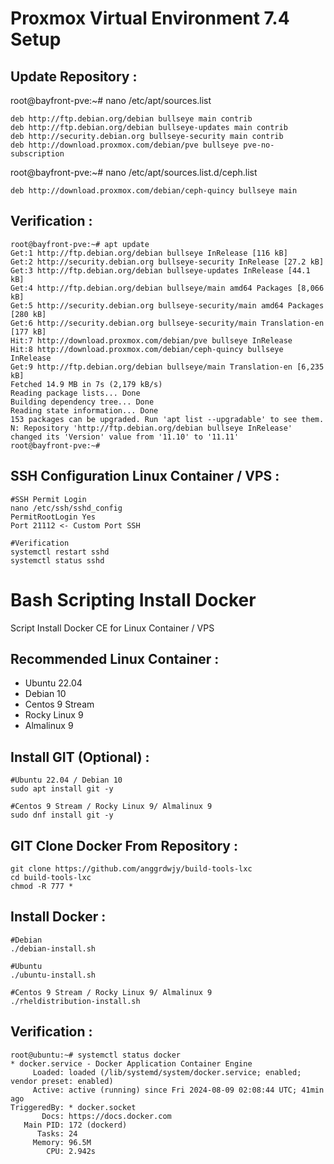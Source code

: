 # Proxmox Virtual Environment 7.4 Setup
Update Repository :
---------------
root@bayfront-pve:~# nano /etc/apt/sources.list
```
deb http://ftp.debian.org/debian bullseye main contrib
deb http://ftp.debian.org/debian bullseye-updates main contrib
deb http://security.debian.org bullseye-security main contrib
deb http://download.proxmox.com/debian/pve bullseye pve-no-subscription
```
root@bayfront-pve:~# nano /etc/apt/sources.list.d/ceph.list
```
deb http://download.proxmox.com/debian/ceph-quincy bullseye main
```
Verification :
---------------
```
root@bayfront-pve:~# apt update
Get:1 http://ftp.debian.org/debian bullseye InRelease [116 kB]
Get:2 http://security.debian.org bullseye-security InRelease [27.2 kB]
Get:3 http://ftp.debian.org/debian bullseye-updates InRelease [44.1 kB]
Get:4 http://ftp.debian.org/debian bullseye/main amd64 Packages [8,066 kB]
Get:5 http://security.debian.org bullseye-security/main amd64 Packages [280 kB]
Get:6 http://security.debian.org bullseye-security/main Translation-en [177 kB]                                     
Hit:7 http://download.proxmox.com/debian/pve bullseye InRelease                                             
Hit:8 http://download.proxmox.com/debian/ceph-quincy bullseye InRelease   
Get:9 http://ftp.debian.org/debian bullseye/main Translation-en [6,235 kB]
Fetched 14.9 MB in 7s (2,179 kB/s)                                                                                              
Reading package lists... Done
Building dependency tree... Done
Reading state information... Done
153 packages can be upgraded. Run 'apt list --upgradable' to see them.
N: Repository 'http://ftp.debian.org/debian bullseye InRelease' changed its 'Version' value from '11.10' to '11.11'
root@bayfront-pve:~# 
```
SSH Configuration Linux Container / VPS :
---------------
```
#SSH Permit Login
nano /etc/ssh/sshd_config
PermitRootLogin Yes
Port 21112 <- Custom Port SSH

#Verification
systemctl restart sshd
systemctl status sshd
```

# Bash Scripting Install Docker
Script Install Docker CE for Linux Container / VPS 

Recommended Linux Container : 
---------------
- Ubuntu 22.04
- Debian 10
- Centos 9 Stream
- Rocky Linux 9
- Almalinux 9

Install GIT (Optional) :
---------------
```
#Ubuntu 22.04 / Debian 10
sudo apt install git -y

#Centos 9 Stream / Rocky Linux 9/ Almalinux 9
sudo dnf install git -y 
```

GIT Clone Docker From Repository :
---------------
```
git clone https://github.com/anggrdwjy/build-tools-lxc
cd build-tools-lxc
chmod -R 777 *
```

Install Docker :
-----------------
```
#Debian
./debian-install.sh

#Ubuntu
./ubuntu-install.sh              

#Centos 9 Stream / Rocky Linux 9/ Almalinux 9
./rheldistribution-install.sh
```

Verification :
---------------
```
root@ubuntu:~# systemctl status docker
* docker.service - Docker Application Container Engine
     Loaded: loaded (/lib/systemd/system/docker.service; enabled; vendor preset: enabled)
     Active: active (running) since Fri 2024-08-09 02:08:44 UTC; 41min ago
TriggeredBy: * docker.socket
       Docs: https://docs.docker.com
   Main PID: 172 (dockerd)
      Tasks: 24
     Memory: 96.5M
        CPU: 2.942s
```


